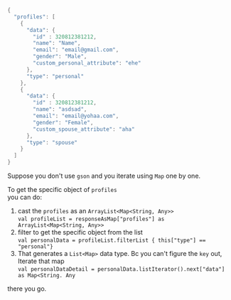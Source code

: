 ```.kt
{
  "profiles": [
    {
      "data": {
        "id" : 320812381212,
        "name": "Name",
        "email": "email@gmail.com",
        "gender": "Male",
        "custom_personal_attribute": "ehe"
      },
      "type": "personal"
    },
    {
      "data": {
        "id" : 320812381212,
        "name": "asdsad",
        "email": "email@yohaa.com",
        "gender": "Female",
        "custom_spouse_attribute": "aha"
      },
      "type": "spouse"
    }
  ]
}
```

Suppose you don't use `gson` and you iterate using `Map` one by one.  
  
 To get the specific object of `profiles`  
 you can do:
 1. cast the `profiles` as an `ArrayList<Map<String, Any>>`  
 ```val profileList = responseAsMap["profiles"] as ArrayList<Map<String, Any>>```  
 2. filter to get the specific object from the list  
 ```val personalData = profileList.filterList { this["type"] == "personal"}```  
 3. That generates a `List<Map>` data type. Bc you can't figure the `key` out, Iterate that map   
```val personalDataDetail = personalData.listIterator().next["data"] as Map<String. Any```  
  
there you go.

